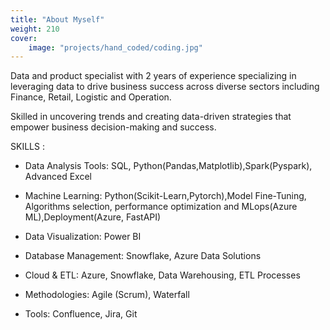 ```yaml
---
title: "About Myself"
weight: 210
cover:
    image: "projects/hand_coded/coding.jpg"
---
```

 Data and product specialist with 2 years of experience specializing in leveraging data to drive business success across diverse sectors including Finance, Retail, Logistic and Operation.
 
 Skilled in uncovering trends and creating data-driven strategies that empower business decision-making and success.

SKILLS : 

- Data Analysis Tools: SQL, Python(Pandas,Matplotlib),Spark(Pyspark), Advanced Excel

- Machine Learning: Python(Scikit-Learn,Pytorch),Model Fine-Tuning, Algorithms selection, performance optimization and MLops(Azure ML),Deployment(Azure, FastAPI)

- Data Visualization: Power BI 

- Database Management: Snowflake, Azure Data Solutions

- Cloud & ETL: Azure, Snowflake, Data Warehousing, ETL Processes

- Methodologies: Agile (Scrum), Waterfall

- Tools: Confluence, Jira, Git
